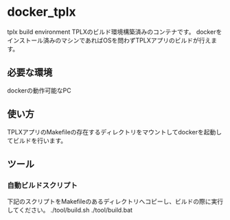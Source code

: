 # docker_tplx
tplx build environment
TPLXのビルド環境構築済みのコンテナです。
dockerをインストール済みのマシンであればOSを問わずTPLXアプリのビルドが行えます。

## 必要な環境
dockerの動作可能なPC

## 使い方
 TPLXアプリのMakefileの存在するディレクトリをマウントしてdockerを起動してビルドを行います。
 
## ツール
### 自動ビルドスクリプト
下記のスクリプトをMakefileのあるディレクトリへコピーし、ビルドの際に実行してください。
./tool/build.sh 
./tool/build.bat
